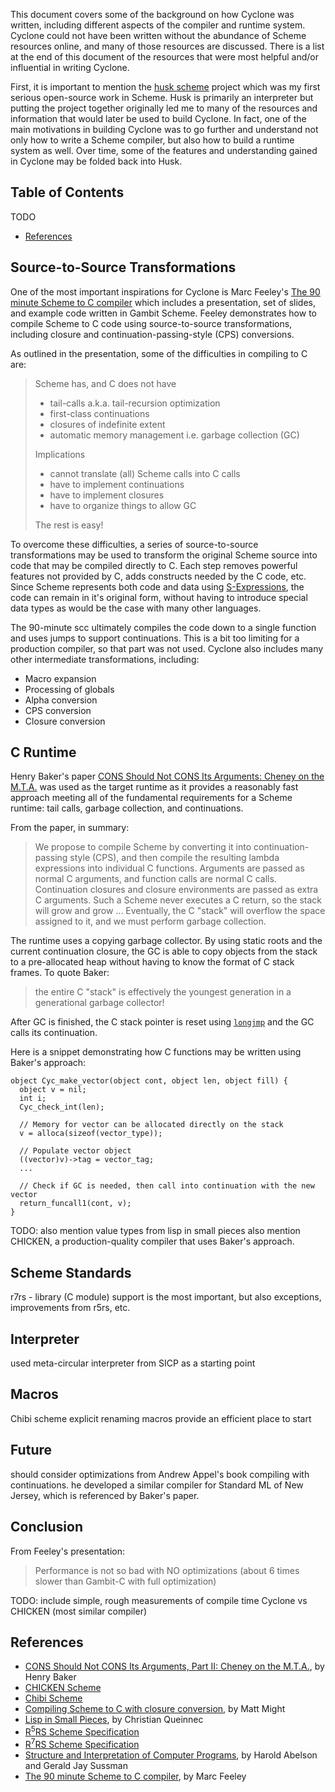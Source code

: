This document covers some of the background on how Cyclone was written, including different aspects of the compiler and runtime system. Cyclone could not have been written without the abundance of Scheme resources online, and many of those resources are discussed. There is a list at the end of this document of the resources that were most helpful and/or influential in writing Cyclone.

First, it is important to mention the [husk scheme](http://justinethier.github.io/husk-scheme) project which was my first serious open-source work in Scheme. Husk is primarily an interpreter but putting the project together originally led me to many of the resources and information that would later be used to build Cyclone. In fact, one of the main motivations in building Cyclone was to go further and understand not only how to write a Scheme compiler, but also how to build a runtime system as well. Over time, some of the features and understanding gained in Cyclone may be folded back into Husk.

## Table of Contents

TODO
- [References](#References)

## Source-to-Source Transformations
One of the most important inspirations for Cyclone is Marc Feeley's [The 90 minute Scheme to C compiler](http://churchturing.org/y/90-min-scc.pdf) which includes a presentation, set of slides, and example code written in Gambit Scheme. Feeley demonstrates how to compile Scheme to C code using source-to-source transformations, including closure and continuation-passing-style (CPS) conversions. 

As outlined in the presentation, some of the difficulties in compiling to C are:

> Scheme has, and C does not have
>  -  tail-calls a.k.a. tail-recursion optimization
>  -  first-class continuations
>  -  closures of indefinite extent
>  -  automatic memory management i.e. garbage collection (GC)
>
> Implications
>  -  cannot translate (all) Scheme calls into C calls
>  -  have to implement continuations
>  -  have to implement closures
>  -  have to organize things to allow GC
>
> The rest is easy!

To overcome these difficulties, a series of source-to-source transformations may be used to transform the original Scheme source into code that may be compiled directly to C. Each step removes powerful features not provided by C, adds constructs needed by the C code, etc. Since Scheme represents both code and data using [S-Expressions](https://en.wikipedia.org/wiki/S-expression), the code can remain in it's original form, without having to introduce special data types as would be the case with many other languages.

The 90-minute scc ultimately compiles the code down to a single function and uses jumps to support continuations. This is a bit too limiting for a production compiler, so that part was not used. Cyclone also includes many other intermediate transformations, including:

- Macro expansion
- Processing of globals
- Alpha conversion
- CPS conversion
- Closure conversion

## C Runtime
Henry Baker's paper [CONS Should Not CONS Its Arguments: Cheney on the M.T.A.](http://www.pipeline.com/~hbaker1/CheneyMTA.html) was used as the target runtime as it provides a reasonably fast approach meeting all of the fundamental requirements for a Scheme runtime: tail calls, garbage collection, and continuations.

From the paper, in summary:

> We propose to compile Scheme by converting it into continuation-passing style (CPS), and then compile the resulting lambda expressions into individual C functions. Arguments are passed as normal C arguments, and function calls are normal C calls. Continuation closures and closure environments are passed as extra C arguments. Such a Scheme never executes a C return, so the stack will grow and grow ... Eventually, the C "stack" will overflow the space assigned to it, and we must perform garbage collection. 

The runtime uses a copying garbage collector. By using static roots and the current continuation closure, the GC is able to copy objects from the stack to a pre-allocated heap without having to know the format of C stack frames. To quote Baker:

> the entire C "stack" is effectively the youngest generation in a generational garbage collector!

After GC is finished, the C stack pointer is reset using [`longjmp`](http://man7.org/linux/man-pages/man3/longjmp.3.html) and the GC calls its continuation. 

Here is a snippet demonstrating how C functions may be written using Baker's approach:

    object Cyc_make_vector(object cont, object len, object fill) {
      object v = nil;
      int i;
      Cyc_check_int(len);

      // Memory for vector can be allocated directly on the stack
      v = alloca(sizeof(vector_type));

      // Populate vector object
      ((vector)v)->tag = vector_tag;
      ... 

      // Check if GC is needed, then call into continuation with the new vector
      return_funcall1(cont, v);
    }

TODO:
also mention value types from lisp in small pieces
also mention CHICKEN, a production-quality compiler that uses Baker's approach.

## Scheme Standards

r7rs - library (C module) support is the most important, but also exceptions, improvements from r5rs, etc.


## Interpreter

used meta-circular interpreter from SICP as a starting point

## Macros

Chibi scheme explicit renaming macros provide an efficient place to start

## Future

should consider optimizations from Andrew Appel's book compiling with continuations. he developed a similar compiler for Standard ML of New Jersey, which is referenced by Baker's paper.

## Conclusion

From Feeley's presentation:

> Performance is not so bad with NO optimizations (about 6 times slower than Gambit-C with full optimization)

TODO: include simple, rough measurements of compile time Cyclone vs CHICKEN (most similar compiler)

## References

- [CONS Should Not CONS Its Arguments, Part II: Cheney on the M.T.A.](http://www.pipeline.com/~hbaker1/CheneyMTA.html), by Henry Baker
- [CHICKEN Scheme](http://www.call-cc.org/)
- [Chibi Scheme](https://github.com/ashinn/chibi-scheme)
- [Compiling Scheme to C with closure conversion](http://matt.might.net/articles/compiling-scheme-to-c/), by Matt Might
- [Lisp in Small Pieces](http://pagesperso-systeme.lip6.fr/Christian.Queinnec/WWW/LiSP.html), by Christian Queinnec
- [R<sup>5</sup>RS Scheme Specification](http://www.schemers.org/Documents/Standards/R5RS/HTML/)
- [R<sup>7</sup>RS Scheme Specification](http://trac.sacrideo.us/wg/wiki)
- [Structure and Interpretation of Computer Programs](https://mitpress.mit.edu/sicp/full-text/book/book.html), by Harold Abelson and Gerald Jay Sussman
- [The 90 minute Scheme to C compiler](http://churchturing.org/y/90-min-scc.pdf), by Marc Feeley
